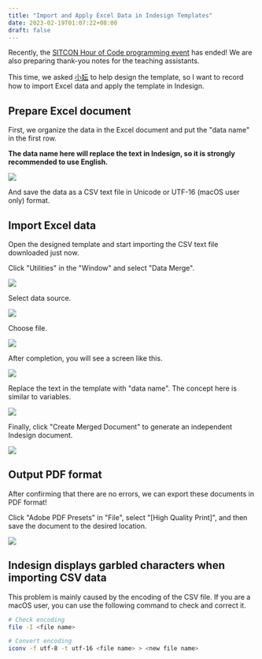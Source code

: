 ```yaml
---
title: "Import and Apply Excel Data in Indesign Templates"
date: 2023-02-19T01:07:22+08:00
draft: false
---
```


Recently, the [SITCON Hour of Code programming event](https://hackmd.io/@SITCON/2022-HoC) has ended! We are also preparing thank-you notes for the teaching assistants.

This time, we asked [小妘](https://twitter.com/RuoyunLo) to help design the template, so I want to record how to import Excel data and apply the template in Indesign.

## Prepare Excel document

First, we organize the data in the Excel document and put the "data name" in the first row.

**The data name here will replace the text in Indesign, so it is strongly recommended to use English.**

![](https://i.imgur.com/7kVEsH4.png)

And save the data as a CSV text file in Unicode or UTF-16 (macOS user only) format.

## Import Excel data

Open the designed template and start importing the CSV text file downloaded just now.

Click "Utilities" in the "Window" and select "Data Merge".

![](https://i.imgur.com/3M7BDl0.jpg)

Select data source.

![](https://i.imgur.com/C7EEvK0.jpg)

Choose file.

![](https://i.imgur.com/Vz96C42.jpg)

After completion, you will see a screen like this.

![](https://i.imgur.com/v0tqGZu.jpg)

Replace the text in the template with "data name". The concept here is similar to variables.

![](https://i.imgur.com/5WceSwx.jpg)

Finally, click "Create Merged Document" to generate an independent Indesign document.

![](https://i.imgur.com/IVb53xR.jpg)

## Output PDF format

After confirming that there are no errors, we can export these documents in PDF format!

Click "Adobe PDF Presets" in "File", select "[High Quality Print]", and then save the document to the desired location.

![](https://i.imgur.com/2F1E7By.jpg)

## Indesign displays garbled characters when importing CSV data

This problem is mainly caused by the encoding of the CSV file. If you are a macOS user, you can use the following command to check and correct it.

```bash
# Check encoding
file -I <file name>

# Convert encoding
iconv -f utf-8 -t utf-16 <file name> > <new file name>
```